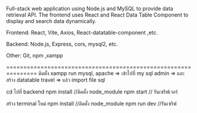 Full-stack web application using Node.js and MySQL to provide data retrieval API. The frontend uses React and React Data Table Component to display and search data dynamically.

Frontend: React, Vite, Axios, React-datatable-component ,etc.

Backend: Node.js, Express, cors, mysql2, etc.

Other: Git, npm ,xampp

===============================================================
ติดตั้ง xampp run mysql, apache => เข้าไปที่ my sql admin => และสร้าง datatable travel => แล้ว import file sql

cd ไปที่ backend 
npm install //ติดตั้ง node_module
npm start // รันเซริฟเวอร์

สร้าง terminal ใหม่
npm install //ติดตั้ง node_module
npm run dev  //รันเซริฟ 
